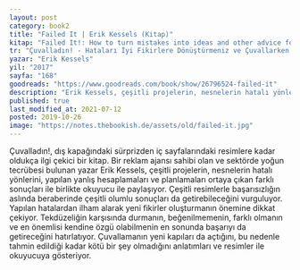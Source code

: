 ```yaml
---
layout: post  
category: book2  
title: "Failed It | Erik Kessels (Kitap)"  
kitap: "Failed It!: How to turn mistakes into ideas and other advice for successfully screwing up"  
tr: "Çuvalladın! - Hataları İyi Fikirlere Dönüştürmeniz ve Çuvallarken Başarılı Olmanız İçin Öneriler"  
yazar: "Erik Kessels"  
yil: "2017"  
sayfa: "168"  
goodreads: "https://www.goodreads.com/book/show/26796524-failed-it"
description: "Erik Kessels, çeşitli projelerin, nesnelerin hatalı yönlerini, yapılan yanlış hesaplamaları ve planlamaları sonuçları ile birlikte paylaşıyor."
published: true
last_modified_at: 2021-07-12
posted: 2019-10-26
image: "https://notes.thebookish.de/assets/old/failed-it.jpg"
---
```


Çuvalladın!, dış kapağındaki sürprizden iç sayfalarındaki resimlere kadar oldukça ilgi çekici bir kitap. Bir reklam ajansı sahibi olan ve sektörde yoğun tecrübesi bulunan yazar Erik Kessels, çeşitli projelerin, nesnelerin hatalı yönlerini, yapılan yanlış hesaplamaları ve planlamaları ortaya çıkan farklı sonuçları ile birlikte okuyucu ile paylaşıyor. Çeşitli resimlerle başarısızlığın aslında beraberinde çeşitli olumlu sonuçları da getirebileceğini vurguluyor. Yapılan hatalardan ilham alarak yeni fikirler oluşturmanın önemine dikkat çekiyor. Tekdüzeliğin karşısında durmanın, beğenilmemenin, farklı olmanın ve en önemlisi kendine özgü olabilmenin en sonunda başarıyı da getireceğini hatırlatıyor. Çuvallamanın yeni kapıları da açtığını, bu nedenle tahmin edildiği kadar kötü bir şey olmadığını anlatımları ve resimler ile okuyucuya gösteriyor.  
  
  